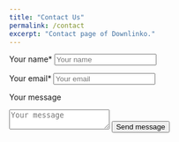 ```yaml
---
title: "Contact Us"
permalink: /contact
excerpt: "Contact page of Downlinko."
---
```


<form action="https://formspree.io/downlinko.com@gmail.com" method="POST">
  <label for="name">Your name*</label>
  <input type="text" id="name" name="name" placeholder="Your name">

  <label for="email">Your email*</label>
  <input type="email" id="email" name="_replyto" placeholder="Your email">

  <label for="message">Your message</label>
  <textarea name="message" id="message" placeholder="Your message"></textarea>

  <input type="submit" value="Send message" class="btn btn--warning btn--large">
</form>
